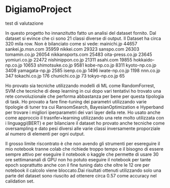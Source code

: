 # DigiamoProject
test di valutazione

In questo progetto ho innanzitutto fatto un analisi del dataset fornito. Dal dataset si evince che ci sono 21 classi diverse di output. Il Dataset ha circa 320 mila row. Non è bilanciato come si vede:
mainichi.jp          44657
sankei.jp.msn.com    35959
nikkei.com           29323
sanspo.com           26303
tomamin.co.jp        26054
nikkansports.com     25483
oita-press.co.jp     23645
yomiuri.co.jp        22472
nishinippon.co.jp    21311
asahi.com            19855
hokkaido-np.co.jp    10653
shimotsuke.co.jp      9581
kobe-np.co.jp         8311
kyoto-np.co.jp        3408
yamagata-np.jp        2585
isenp.co.jp           1496
iwate-np.co.jp        1198
nnn.co.jp              347
tokachi.co.jp          176
chunichi.co.jp          73
tokyo-np.co.jp          65

Ho provato sia tecniche utilizzando modelli di ML come RandomForrest, SVM che tecniche di deep learning in cui dopo vari tentativi ho trovato una rete convoluzionale che performa abbastanza per bene per questa tipologia di task. Ho provato a fare fine-tuning dei  parametri utilizzando varie  tipologie di tuner tra cui RansomSearch, BayesianOptimization e Hyperband per trovare i migliori iperparametri dei vari layer della rete. Ho usato anche come approccio il trasnfer+learning utilizzando una rete molto utilizzata con i linguaggi(BERT) e per bilanciare il dataset ho provato anche tecniche come oversampling e dato pesi diversi alle varie classi inversamente proporziale al numero di elementi per ogni output.


Il grosso limite riscontrato è che non avendo gli strumenti per esereguire il mio notebook tranne colab che richiede troppo tempo e il bisogno di essere sempre attivo per eseguire il notebook o kaggle che permette di usare 30 ore settimananali di GPU non ho potuto eseguire il notebook per tante epoch soprattutto anche con il fine tuning dato che oltre le 12 ore per notebook il calcolo viene bloccato.Dai risultati ottenuti utilizzando solo una parte del dataset sono riuscito ad ottenere circa 0.57 come accuracy nel calidation set. 

